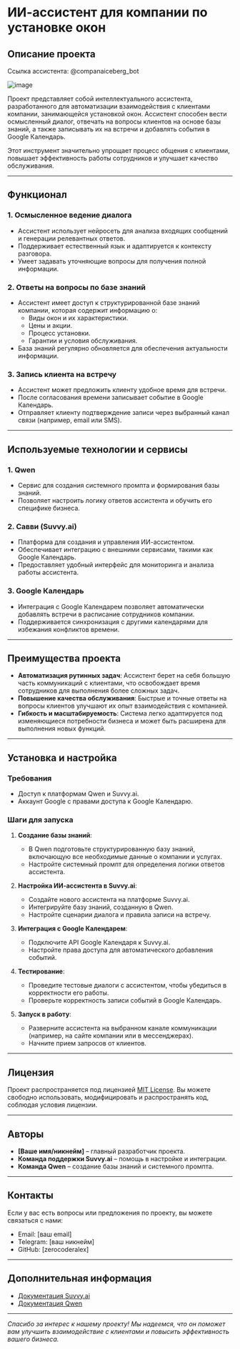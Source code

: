 # ИИ-ассистент для компании по установке окон

## Описание проекта

Ссылка ассистента: @companaiceberg_bot


![image](https://github.com/user-attachments/assets/9c0918ad-541b-451e-a9ba-0ba1ea74aabc)


Проект представляет собой интеллектуального ассистента, разработанного для автоматизации взаимодействия с клиентами компании, занимающейся установкой окон. Ассистент способен вести осмысленный диалог, отвечать на вопросы клиентов на основе базы знаний, а также записывать их на встречи и добавлять события в Google Календарь.

Этот инструмент значительно упрощает процесс общения с клиентами, повышает эффективность работы сотрудников и улучшает качество обслуживания.

---

## Функционал

### 1. **Осмысленное ведение диалога**
   - Ассистент использует нейросеть для анализа входящих сообщений и генерации релевантных ответов.
   - Поддерживает естественный язык и адаптируется к контексту разговора.
   - Умеет задавать уточняющие вопросы для получения полной информации.

### 2. **Ответы на вопросы по базе знаний**
   - Ассистент имеет доступ к структурированной базе знаний компании, которая содержит информацию о:
     - Виды окон и их характеристики.
     - Цены и акции.
     - Процесс установки.
     - Гарантии и условия обслуживания.
   - База знаний регулярно обновляется для обеспечения актуальности информации.

### 3. **Запись клиента на встречу**
   - Ассистент может предложить клиенту удобное время для встречи.
   - После согласования времени записывает событие в Google Календарь.
   - Отправляет клиенту подтверждение записи через выбранный канал связи (например, email или SMS).

---

## Используемые технологии и сервисы

### 1. **Qwen**
   - Сервис для создания системного промпта и формирования базы знаний.
   - Позволяет настроить логику ответов ассистента и обучить его специфике бизнеса.

### 2. **Савви (Suvvy.ai)**
   - Платформа для создания и управления ИИ-ассистентом.
   - Обеспечивает интеграцию с внешними сервисами, такими как Google Календарь.
   - Предоставляет удобный интерфейс для мониторинга и анализа работы ассистента.

### 3. **Google Календарь**
   - Интеграция с Google Календарем позволяет автоматически добавлять встречи в расписание сотрудников компании.
   - Поддерживается синхронизация с другими календарями для избежания конфликтов времени.

---

## Преимущества проекта

- **Автоматизация рутинных задач**: Ассистент берет на себя большую часть коммуникаций с клиентами, что освобождает время сотрудников для выполнения более сложных задач.
- **Повышение качества обслуживания**: Быстрые и точные ответы на вопросы клиентов улучшают их опыт взаимодействия с компанией.
- **Гибкость и масштабируемость**: Система легко адаптируется под изменяющиеся потребности бизнеса и может быть расширена для выполнения новых функций.

---

## Установка и настройка

### Требования
- Доступ к платформам Qwen и Suvvy.ai.
- Аккаунт Google с правами доступа к Google Календарю.

### Шаги для запуска
1. **Создание базы знаний**:
   - В Qwen подготовьте структурированную базу знаний, включающую все необходимые данные о компании и услугах.
   - Настройте системный промпт для определения логики ответов ассистента.

2. **Настройка ИИ-ассистента в Suvvy.ai**:
   - Создайте нового ассистента на платформе Suvvy.ai.
   - Интегрируйте базу знаний, созданную в Qwen.
   - Настройте сценарии диалога и правила записи на встречу.

3. **Интеграция с Google Календарем**:
   - Подключите API Google Календаря к Suvvy.ai.
   - Настройте права доступа для автоматического добавления событий.

4. **Тестирование**:
   - Проведите тестовые диалоги с ассистентом, чтобы убедиться в корректности его работы.
   - Проверьте корректность записи событий в Google Календарь.

5. **Запуск в работу**:
   - Разверните ассистента на выбранном канале коммуникации (например, на сайте компании или в мессенджерах).
   - Начните прием запросов от клиентов.

---

## Лицензия

Проект распространяется под лицензией [MIT License](LICENSE). Вы можете свободно использовать, модифицировать и распространять код, соблюдая условия лицензии.

---

## Авторы

- **[Ваше имя/никнейм]** – главный разработчик проекта.
- **Команда поддержки Suvvy.ai** – помощь в настройке и интеграции.
- **Команда Qwen** – создание базы знаний и системного промпта.

---

## Контакты

Если у вас есть вопросы или предложения по проекту, вы можете связаться с нами:

- Email: [ваш email]
- Telegram: [ваш никнейм]
- GitHub: [zerocoderalex]

---

## Дополнительная информация

- [Документация Suvvy.ai](https://suvvy.ai/docs)
- [Документация Qwen](https://qwen.com/docs)

--- 

_Спасибо за интерес к нашему проекту! Мы надеемся, что он поможет вам улучшить взаимодействие с клиентами и повысить эффективность вашего бизнеса._
